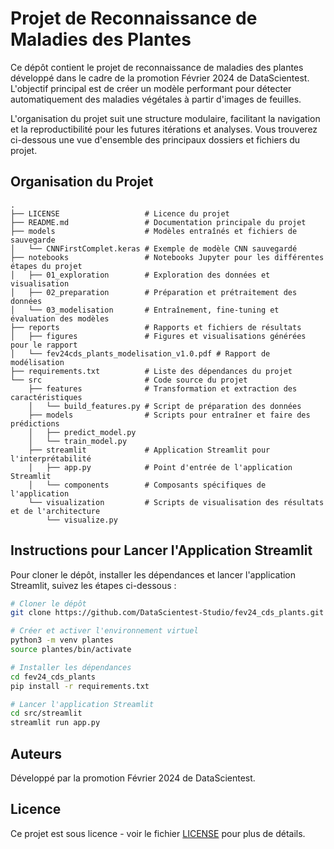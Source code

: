 # Projet de Reconnaissance de Maladies des Plantes

Ce dépôt contient le projet de reconnaissance de maladies des plantes développé dans le cadre de la promotion Février 2024 de DataScientest. L'objectif principal est de créer un modèle performant pour détecter automatiquement des maladies végétales à partir d'images de feuilles.

L'organisation du projet suit une structure modulaire, facilitant la navigation et la reproductibilité pour les futures itérations et analyses. Vous trouverez ci-dessous une vue d'ensemble des principaux dossiers et fichiers du projet.

## Organisation du Projet

```
.
├── LICENSE                   # Licence du projet
├── README.md                 # Documentation principale du projet
├── models                    # Modèles entraînés et fichiers de sauvegarde
│   └── CNNFirstComplet.keras # Exemple de modèle CNN sauvegardé
├── notebooks                 # Notebooks Jupyter pour les différentes étapes du projet
│   ├── 01_exploration        # Exploration des données et visualisation
│   ├── 02_preparation        # Préparation et prétraitement des données
│   └── 03_modelisation       # Entraînement, fine-tuning et évaluation des modèles
├── reports                   # Rapports et fichiers de résultats
│   ├── figures               # Figures et visualisations générées pour le rapport
│   └── fev24cds_plants_modelisation_v1.0.pdf # Rapport de modélisation
├── requirements.txt          # Liste des dépendances du projet
└── src                       # Code source du projet
    ├── features              # Transformation et extraction des caractéristiques
    │   └── build_features.py # Script de préparation des données
    ├── models                # Scripts pour entraîner et faire des prédictions
    │   ├── predict_model.py
    │   └── train_model.py
    ├── streamlit             # Application Streamlit pour l'interprétabilité
    │   ├── app.py            # Point d'entrée de l'application Streamlit
    │   └── components        # Composants spécifiques de l'application
    └── visualization         # Scripts de visualisation des résultats et de l'architecture
        └── visualize.py
```

## Instructions pour Lancer l'Application Streamlit

Pour cloner le dépôt, installer les dépendances et lancer l'application Streamlit, suivez les étapes ci-dessous :

```bash
# Cloner le dépôt
git clone https://github.com/DataScientest-Studio/fev24_cds_plants.git

# Créer et activer l'environnement virtuel
python3 -m venv plantes
source plantes/bin/activate

# Installer les dépendances
cd fev24_cds_plants
pip install -r requirements.txt

# Lancer l'application Streamlit
cd src/streamlit
streamlit run app.py
```

## Auteurs

Développé par la promotion Février 2024 de DataScientest.

## Licence

Ce projet est sous licence - voir le fichier [LICENSE](./LICENSE) pour plus de détails.
